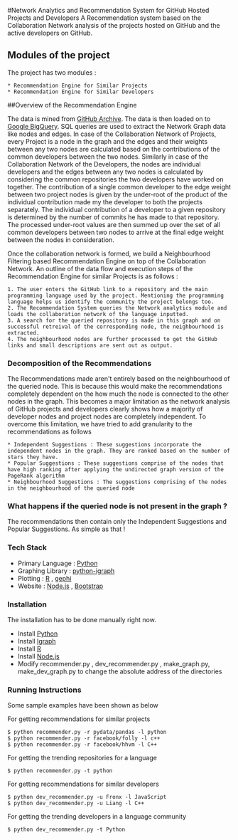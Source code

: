 #Network Analytics and Recommendation System for GitHub Hosted Projects and Developers
A Recommendation system based on the Collaboration Network analysis of the projects hosted on GitHub and the active developers on GitHub. 

## Modules of the project

The project has two modules :

	* Recommendation Engine for Similar Projects 
	* Recommendation Engine for Similar Developers

##Overview of the Recommendation Engine

The data is mined from [GitHub Archive](http://githubarvhive.org). The data is then loaded on to [Google BigQuery](https://bigquery.cloud.google.com). SQL queries are used to extract the Network Graph data like nodes and edges. In case of the Collaboration Network of Projects, every Project is a node in the graph and the edges and their weights between any two nodes are calculated based on the contributions of the common developers between the two nodes. Similarly in case of the Collaboration Network of the Developers, the nodes are individual developers and the edges between any two nodes is calculated by considering the common repositories the two developers have worked on together. The contribution of a single common developer to the edge weight between two project nodes is given by the under-root of the product of the individual contribution made my the developer to both the projects separately. The individual contribution of a developer to a given repository is determined by the number of commits he has made to that repository. The processed under-root values are then summed up over the set of all common developers between two nodes to arrive at the final edge weight between the nodes in consideration. 

Once the collaboration network is formed, we build a Neighbourhood Filtering based Recommendation Engine on top of the Collaboration Network. An outline of the data flow and execution steps of the Recommendation Engine for similar Projects is as follows :

	1. The user enters the GitHub link to a repository and the main programming language used by the project. Mentioning the programming language helps us identify the community the project belongs too.
	2. The Recommendation System queries the Network analytics module and loads the collaboration network of the language inputted. 
	3. A search for the queried repository is made in this graph and on successful retreival of the corresponding node, the neighbourhood is extracted. 
	4. The neighbourhood nodes are further processed to get the GitHub links and small descriptions are sent out as output.

### Decomposition of the Recommendations 

The Recommendations made aren't entirely based on the neighbourhood of the queried node. This is because this would make the recommendations completely dependent on the how much the node is connected to the other nodes in the graph. This becomes a major limitation as the network analysis of GitHub projects and developers clearly shows how a majority of developer nodes and project nodes are completely independent. To overcome this limitation, we have tried to add granularity to the recommendations as follows 

	* Independent Suggestions : These suggestions incorporate the independent nodes in the graph. They are ranked based on the number of stars they have. 
	* Popular Suggestions : These suggestions comprise of the nodes that have high ranking after applying the undirected graph version of the PageRank algorithm
	* Neighbourhood Suggestions : The suggestions comprising of the nodes in the neighbourhood of the queried node

### What happens if the queried node is not present in the graph ? 

The recommendations then contain only the Independent Suggestions and Popular Suggestions. As simple as that !

### Tech Stack

* Primary Language :  [Python](https://www.python.org)
* Graphing Library :  [python-igraph](http://www.igraph.org/python/doc/igraph-module.html)
* Plotting : [R](http://cran.r-project.org/) , [gephi](http://www.github.gephi.io)
* Website : [Node.js](http://nodejs.org) , [Bootstrap](http://www.getbootstrap.com)

### Installation

The installation has to be done manually right now. 

* Install [Python](https://www.python.org) 
* Install [Igraph](http://igraph.org/python/doc/tutorial/install.html)
* Install [R](http://cran.r-project.org/)
* Install [Node.js](http://nodejs.org)
* Modify recommender.py , dev_recommender.py , make_graph.py, make_dev_graph.py to change the absolute address of the directories

### Running Instructions 

Some sample examples have been shown as below

For getting recommendations for similar projects 

    $ python recommender.py -r pydata/pandas -l python
    $ python recommender.py -r facebook/folly -l c++
    $ python recommender.py -r facebook/hhvm -l C++

For getting the trending repositories for a language

    $ python recommender.py -t python

For getting recommendations for similar developers

    $ python dev_recommender.py -u Fronx -l JavaScript
    $ python dev_recommender.py -u Liang -l C++

For getting the trending developers in a language community

    $ python dev_recommender.py -t Python
